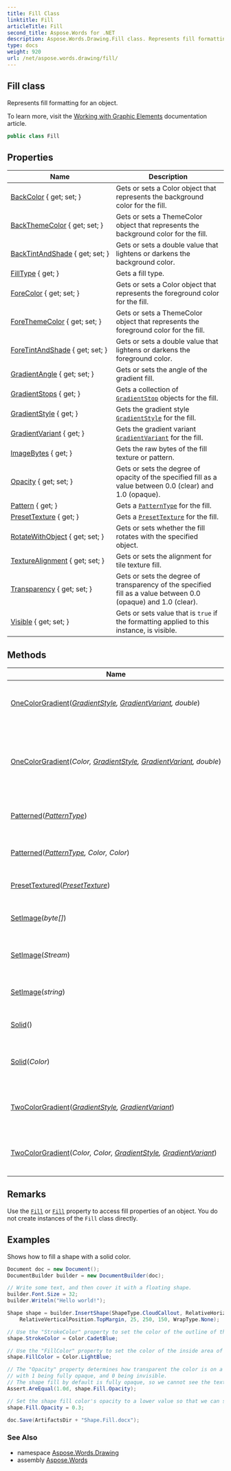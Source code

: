 ```yaml
---
title: Fill Class
linktitle: Fill
articleTitle: Fill
second_title: Aspose.Words for .NET
description: Aspose.Words.Drawing.Fill class. Represents fill formatting for an object in C#.
type: docs
weight: 920
url: /net/aspose.words.drawing/fill/
---
```

## Fill class

Represents fill formatting for an object.

To learn more, visit the [Working with Graphic Elements](https://docs.aspose.com/words/net/working-with-graphic-elements/) documentation article.

```csharp
public class Fill
```

## Properties

| Name | Description |
| --- | --- |
| [BackColor](../../aspose.words.drawing/fill/backcolor/) { get; set; } | Gets or sets a Color object that represents the background color for the fill. |
| [BackThemeColor](../../aspose.words.drawing/fill/backthemecolor/) { get; set; } | Gets or sets a ThemeColor object that represents the background color for the fill. |
| [BackTintAndShade](../../aspose.words.drawing/fill/backtintandshade/) { get; set; } | Gets or sets a double value that lightens or darkens the background color. |
| [FillType](../../aspose.words.drawing/fill/filltype/) { get; } | Gets a fill type. |
| [ForeColor](../../aspose.words.drawing/fill/forecolor/) { get; set; } | Gets or sets a Color object that represents the foreground color for the fill. |
| [ForeThemeColor](../../aspose.words.drawing/fill/forethemecolor/) { get; set; } | Gets or sets a ThemeColor object that represents the foreground color for the fill. |
| [ForeTintAndShade](../../aspose.words.drawing/fill/foretintandshade/) { get; set; } | Gets or sets a double value that lightens or darkens the foreground color. |
| [GradientAngle](../../aspose.words.drawing/fill/gradientangle/) { get; set; } | Gets or sets the angle of the gradient fill. |
| [GradientStops](../../aspose.words.drawing/fill/gradientstops/) { get; } | Gets a collection of [`GradientStop`](../gradientstop/) objects for the fill. |
| [GradientStyle](../../aspose.words.drawing/fill/gradientstyle/) { get; } | Gets the gradient style [`GradientStyle`](../gradientstyle/) for the fill. |
| [GradientVariant](../../aspose.words.drawing/fill/gradientvariant/) { get; } | Gets the gradient variant [`GradientVariant`](../gradientvariant/) for the fill. |
| [ImageBytes](../../aspose.words.drawing/fill/imagebytes/) { get; } | Gets the raw bytes of the fill texture or pattern. |
| [Opacity](../../aspose.words.drawing/fill/opacity/) { get; set; } | Gets or sets the degree of opacity of the specified fill as a value between 0.0 (clear) and 1.0 (opaque). |
| [Pattern](../../aspose.words.drawing/fill/pattern/) { get; } | Gets a [`PatternType`](../patterntype/) for the fill. |
| [PresetTexture](../../aspose.words.drawing/fill/presettexture/) { get; } | Gets a [`PresetTexture`](../presettexture/) for the fill. |
| [RotateWithObject](../../aspose.words.drawing/fill/rotatewithobject/) { get; set; } | Gets or sets whether the fill rotates with the specified object. |
| [TextureAlignment](../../aspose.words.drawing/fill/texturealignment/) { get; set; } | Gets or sets the alignment for tile texture fill. |
| [Transparency](../../aspose.words.drawing/fill/transparency/) { get; set; } | Gets or sets the degree of transparency of the specified fill as a value between 0.0 (opaque) and 1.0 (clear). |
| [Visible](../../aspose.words.drawing/fill/visible/) { get; set; } | Gets or sets value that is `true` if the formatting applied to this instance, is visible. |

## Methods

| Name | Description |
| --- | --- |
| [OneColorGradient](../../aspose.words.drawing/fill/onecolorgradient/#onecolorgradient)(*[GradientStyle](../gradientstyle/), [GradientVariant](../gradientvariant/), double*) | Sets the specified fill to a one-color gradient. |
| [OneColorGradient](../../aspose.words.drawing/fill/onecolorgradient/#onecolorgradient_1)(*Color, [GradientStyle](../gradientstyle/), [GradientVariant](../gradientvariant/), double*) | Sets the specified fill to a one-color gradient using the specified color. |
| [Patterned](../../aspose.words.drawing/fill/patterned/#patterned)(*[PatternType](../patterntype/)*) | Sets the specified fill to a pattern. |
| [Patterned](../../aspose.words.drawing/fill/patterned/#patterned_1)(*[PatternType](../patterntype/), Color, Color*) | Sets the specified fill to a pattern. |
| [PresetTextured](../../aspose.words.drawing/fill/presettextured/)(*[PresetTexture](../presettexture/)*) | Sets the fill to a preset texture. |
| [SetImage](../../aspose.words.drawing/fill/setimage/#setimage)(*byte[]*) | Changes the fill type to single image. |
| [SetImage](../../aspose.words.drawing/fill/setimage/#setimage_1)(*Stream*) | Changes the fill type to single image. |
| [SetImage](../../aspose.words.drawing/fill/setimage/#setimage_2)(*string*) | Changes the fill type to single image. |
| [Solid](../../aspose.words.drawing/fill/solid/#solid)() | Sets the fill to a uniform color. |
| [Solid](../../aspose.words.drawing/fill/solid/#solid_1)(*Color*) | Sets the fill to a specified uniform color. |
| [TwoColorGradient](../../aspose.words.drawing/fill/twocolorgradient/#twocolorgradient)(*[GradientStyle](../gradientstyle/), [GradientVariant](../gradientvariant/)*) | Sets the specified fill to a two-color gradient. |
| [TwoColorGradient](../../aspose.words.drawing/fill/twocolorgradient/#twocolorgradient_1)(*Color, Color, [GradientStyle](../gradientstyle/), [GradientVariant](../gradientvariant/)*) | Sets the specified fill to a two-color gradient. |

## Remarks

Use the [`Fill`](../shapebase/fill/) or [`Fill`](../../aspose.words/font/fill/) property to access fill properties of an object. You do not create instances of the `Fill` class directly.

## Examples

Shows how to fill a shape with a solid color.

```csharp
Document doc = new Document();
DocumentBuilder builder = new DocumentBuilder(doc);

// Write some text, and then cover it with a floating shape.
builder.Font.Size = 32;
builder.Writeln("Hello world!");

Shape shape = builder.InsertShape(ShapeType.CloudCallout, RelativeHorizontalPosition.LeftMargin, 25,
    RelativeVerticalPosition.TopMargin, 25, 250, 150, WrapType.None);

// Use the "StrokeColor" property to set the color of the outline of the shape.
shape.StrokeColor = Color.CadetBlue;

// Use the "FillColor" property to set the color of the inside area of the shape.
shape.FillColor = Color.LightBlue;

// The "Opacity" property determines how transparent the color is on a 0-1 scale,
// with 1 being fully opaque, and 0 being invisible.
// The shape fill by default is fully opaque, so we cannot see the text that this shape is on top of.
Assert.AreEqual(1.0d, shape.Fill.Opacity);

// Set the shape fill color's opacity to a lower value so that we can see the text underneath it.
shape.Fill.Opacity = 0.3;

doc.Save(ArtifactsDir + "Shape.Fill.docx");
```

### See Also

* namespace [Aspose.Words.Drawing](../../aspose.words.drawing/)
* assembly [Aspose.Words](../../)

